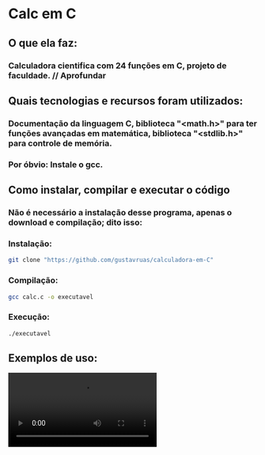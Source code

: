 # Calc em C

## O que ela faz:
### Calculadora cientifica com 24 funções em C, projeto de faculdade. // Aprofundar
## Quais tecnologias e recursos foram utilizados:
### Documentação da linguagem C, biblioteca "<math.h>" para ter funções avançadas em matemática, biblioteca "<stdlib.h>" para controle de memória.
### Por óbvio: Instale o gcc.
## Como instalar, compilar e executar o código
### Não é necessário a instalação desse programa, apenas o download e compilação; dito isso:
### Instalação: 
```bash
git clone "https://github.com/gustavruas/calculadora-em-C"
```
### Compilação: 
```bash
gcc calc.c -o executavel
```
### Execução:
```bash
./executavel
```
## Exemplos de uso:
<video src="https://github.com/user-attachments/assets/c2c55ee6-e0b0-4b3e-b126-0b00d2896cb8"/>
<video src="https://github.com/user-attachments/assets/2236a2d2-30fe-4817-b056-349b28325691"/>
<video src="https://github.com/user-attachments/assets/a8169bfa-2d54-4855-b876-63cdeb3640df"/>
// Add documentação
### Participantes: Gustavo Vasconcelos Ruas, Davi Carvalho Boueres
